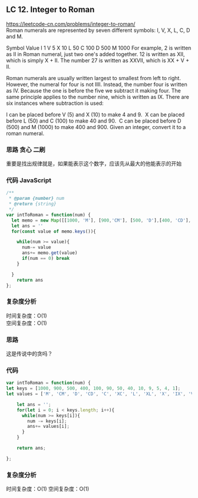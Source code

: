 ## LC 12. Integer to Roman

https://leetcode-cn.com/problems/integer-to-roman/  
Roman numerals are represented by seven different symbols: I, V, X, L, C, D and M.

Symbol Value
I 1
V 5
X 10
L 50
C 100
D 500
M 1000
For example, 2 is written as II in Roman numeral, just two one's added together. 12 is written as XII, which is simply X + II. The number 27 is written as XXVII, which is XX + V + II.

Roman numerals are usually written largest to smallest from left to right. However, the numeral for four is not IIII. Instead, the number four is written as IV. Because the one is before the five we subtract it making four. The same principle applies to the number nine, which is written as IX. There are six instances where subtraction is used:

I can be placed before V (5) and X (10) to make 4 and 9. 
X can be placed before L (50) and C (100) to make 40 and 90. 
C can be placed before D (500) and M (1000) to make 400 and 900.
Given an integer, convert it to a roman numeral.

### 思路 贪心 二刷

重要是找出规律就是，如果能表示这个数字，应该先从最大的他能表示的开始

### 代码 JavaScript

```JavaScript
/**
 * @param {number} num
 * @return {string}
 */
var intToRoman = function(num) {
  let memo = new Map([[1000, 'M'], [900,'CM'], [500, 'D'],[400, 'CD'], [100,'C'], [90, 'XC'], [50, 'L'], [40, 'XL'], [10,'X'], [9, "IX"], [5,'V'], [4,'IV'], [1, 'I']])
  let ans = ''
  for(const value of memo.keys()){

    while(num >= value){
      num-= value
      ans+= memo.get(value)
      if(num == 0) break
    }

  }
    return ans
};

```

### 复杂度分析

时间复杂度：O(1) </br>
空间复杂度：O(1)

### 思路

这是传说中的贪吗？

### 代码

```JavaScript
var intToRoman = function(num) {
let keys = [1000, 900, 500, 400, 100, 90, 50, 40, 10, 9, 5, 4, 1];
let values = ['M', 'CM', 'D', 'CD', 'C', 'XC', 'L', 'XL', 'X', 'IX', 'V', 'IV', 'I'];

    let ans = '';
    for(let i = 0; i < keys.length; i++){
      while(num >= keys[i]){
        num -= keys[i];
        ans+= values[i];
      }
    }

    return ans;

};

```

### 复杂度分析

时间复杂度：O(1)
空间复杂度：O(1)
